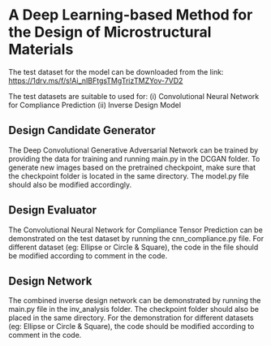 
# A Deep Learning-based Method for the Design of Microstructural Materials

The test dataset for the model can be downloaded from the link: https://1drv.ms/f/s!Ai_nIBFtgsTMgTrizTMZYov-7VD2

The test datasets are suitable to used for:
(i)  Convolutional Neural Network for Compliance Prediction
(ii) Inverse Design Model


## Design Candidate Generator
The Deep Convolutional Generative Adversarial Network can be trained by providing the data for training and running main.py in the DCGAN folder.
To generate new images based on the pretrained checkpoint, make sure that the checkpoint folder is located in the same directory.
The model.py file should also be modified accordingly.

## Design Evaluator
The Convolutional Neural Network for Compliance Tensor Prediction can be demonstrated on the test dataset by running the cnn_compliance.py file. For different dataset (eg: Ellipse or Circle & Square), the code in the file should be modified according to comment in the code.

## Design Network
The combined inverse design network can be demonstrated by running the main.py file in the inv_analysis folder. The checkpoint folder should also be placed in the same directory. For the demonstration for different datasets (eg: Ellipse or Circle & Square), the code should be modified according to comment in the code.
